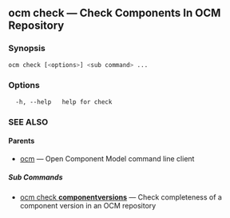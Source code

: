 ## ocm check &mdash; Check Components In OCM Repository

### Synopsis

```bash
ocm check [<options>] <sub command> ...
```

### Options

```
  -h, --help   help for check
```

### SEE ALSO

#### Parents

* [ocm](ocm.md)	 &mdash; Open Component Model command line client


##### Sub Commands

* [ocm check <b>componentversions</b>](ocm_check_componentversions.md)	 &mdash; Check completeness of a component version in an OCM repository
